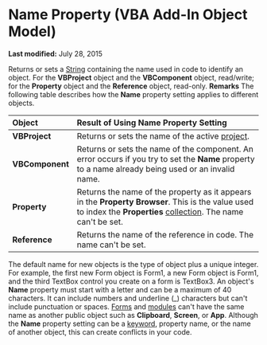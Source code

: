 
# Name Property (VBA Add-In Object Model)

 **Last modified:** July 28, 2015


Returns or sets a  [String](b8bdf64f-5920-1ae9-16d0-b26d09524a30.md) containing the name used in code to identify an object. For the **VBProject** object and the **VBComponent** object, read/write; for the **Property** object and the **Reference** object, read-only.
 **Remarks**
The following table describes how the  **Name** property setting applies to different objects.


|**Object**|**Result of Using Name Property Setting**|
|:-----|:-----|
| **VBProject**|Returns or sets the name of the active  [project](b8bdf64f-5920-1ae9-16d0-b26d09524a30.md).|
| **VBComponent**|Returns or sets the name of the component. An error occurs if you try to set the  **Name** property to a name already being used or an invalid name.|
| **Property**|Returns the name of the property as it appears in the  **Property Browser**. This is the value used to index the  **Properties** [collection](b8bdf64f-5920-1ae9-16d0-b26d09524a30.md). The name can't be set.|
| **Reference**|Returns the name of the reference in code. The name can't be set.|
The default name for new objects is the type of object plus a unique integer. For example, the first new Form object is Form1, a new Form object is Form1, and the third TextBox control you create on a form is TextBox3.
An object's  **Name** property must start with a letter and can be a maximum of 40 characters. It can include numbers and underline (_) characters but can't include punctuation or spaces. [Forms](b8bdf64f-5920-1ae9-16d0-b26d09524a30.md) and [modules](b8bdf64f-5920-1ae9-16d0-b26d09524a30.md) can't have the same name as another public object such as **Clipboard**,  **Screen**, or  **App**. Although the  **Name** property setting can be a [keyword](b8bdf64f-5920-1ae9-16d0-b26d09524a30.md), property name, or the name of another object, this can create conflicts in your code.
